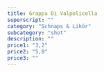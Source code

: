 ```yaml
---
title: Grappa Di Valpolicella
superscript: ""
category: "Schnaps & Likör"
subcategory: "shot"
description: ""
price1: "3,2"
price2: "5,8"
price3: ""
---
```


